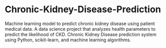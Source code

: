 # Chronic-Kidney-Disease-Prediction
Machine learning model to predict chronic kidney disease using patient medical data.  A data science project that analyzes health parameters to predict the likelihood of CKD. Chronic Kidney Disease prediction system using Python, scikit-learn, and machine learning algorithms.
